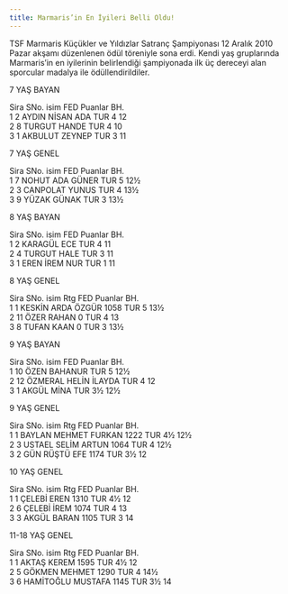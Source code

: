 ```yaml
---
title: Marmaris’in En İyileri Belli Oldu!
---
```


TSF Marmaris Küçükler ve Yıldızlar Satranç Şampiyonası 12 Aralık 2010 Pazar akşamı düzenlenen ödül töreniyle sona erdi. Kendi yaş gruplarında Marmaris’in en iyilerinin belirlendiği şampiyonada ilk üç dereceyi alan sporcular madalya ile ödüllendirildiler.

7 YAŞ BAYAN	 	 	 	 

Sira	SNo.	isim	FED	Puanlar	BH.	   
1	2	AYDIN NİSAN ADA	TUR	4	12	   
2	8	TURGUT HANDE	TUR	4	10	   
3	1	AKBULUT ZEYNEP	TUR	3	11	   


7 YAŞ GENEL	 	 	 	 

Sira	SNo.	isim	FED	Puanlar	BH.	   
1	7	NOHUT ADA GÜNER	TUR	5	12½   
2	3	CANPOLAT YUNUS	TUR	4	13½	   
3	9	YÜZAK GÜNAK	TUR	3	13½	   


8 YAŞ BAYAN	 	 	 	 

Sira	SNo.	isim	FED	Puanlar	BH.	   
1	2	KARAGÜL ECE	TUR	4	11	   
2	4	TURGUT HALE	TUR	3	11	   
3	1	EREN İREM NUR	TUR	1	11	   


8 YAŞ GENEL	 	 	 	 

Sira	SNo.	isim	Rtg	FED	Puanlar	BH.    
1	1	KESKİN ARDA ÖZGÜR	1058	TUR	5	13½    
2	11	ÖZER RAHAN	0	TUR	4	13    
3	8	TUFAN KAAN	0	TUR	3	13½    


9 YAŞ BAYAN	 	 	 	 

Sira	SNo.	isim	FED	Puanlar	BH.	   
1	10	ÖZEN BAHANUR	TUR	5	12½	   
2	12	ÖZMERAL HELİN İLAYDA	TUR	4	12	   
3	1	AKGÜL MİNA	TUR	3½	12½	   


9 YAŞ GENEL	 	 	 	 

Sira	SNo.	isim	Rtg	FED	Puanlar	BH.   
1	1	BAYLAN MEHMET FURKAN	1222	TUR	4½	12½   
2	3	USTAEL SELİM ARTUN	1064	TUR	4	12½   
3	2	GÜN RÜŞTÜ EFE	1174	TUR	3½	12   


10 YAŞ GENEL	 	 	 	 

Sira	SNo.	isim	Rtg	FED	Puanlar	BH.  
1	1	ÇELEBİ EREN	1310	TUR	4½	12  
2	6	ÇELEBİ İREM	1074	TUR	4	13  
3	3	AKGÜL BARAN	1105	TUR	3	14  


11-18 YAŞ GENEL	 	 	 	 

Sira	SNo.	isim	Rtg	FED	Puanlar	BH.  
1	1	AKTAŞ KEREM	1595	TUR	4½	12  
2	5	GÖKMEN MEHMET	1290	TUR	4	14½  
3	6	HAMİTOĞLU MUSTAFA	1145	TUR	3½	14  
